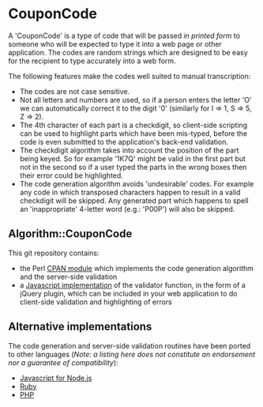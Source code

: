 CouponCode
==========

A 'CouponCode' is a type of code that will be passed *in printed form* to
someone who will be expected to type it into a web page or other application.
The codes are random strings which are designed to be easy for the recipient to
type accurately into a web form.

The following features make the codes well suited to manual transcription:

* The codes are not case sensitive.
* Not all letters and numbers are used, so if a person enters the letter 'O' we
  can automatically correct it to the digit '0' (similarly for I => 1, S => 5,
  Z => 2).
* The 4th character of each part is a checkdigit, so client-side scripting can
  be used to highlight parts which have been mis-typed, before the code is even
  submitted to the application's back-end validation.
* The checkdigit algorithm takes into account the position of the part being
  keyed. So for example '1K7Q' might be valid in the first part but not in the
  second so if a user typed the parts in the wrong boxes then their error could
  be highlighted.
* The code generation algorithm avoids 'undesirable' codes. For example any
  code in which transposed characters happen to result in a valid checkdigit
  will be skipped. Any generated part which happens to spell an 'inappropriate'
  4-letter word (e.g.: 'P00P') will also be skipped.

Algorithm::CouponCode
---------------------

This git repository contains:

* the Perl [CPAN module](http://search.cpan.org/dist/Algorithm-CouponCode/)
which implements the code generation algorithm and the server-side validation
* a [Javascript implementation](http://search.cpan.org/dist/Algorithm-CouponCode/html/index.html)
of the validator function, in the form of a jQuery plugin, which can be
included in your web application to do client-side validation and highlighting
of errors

Alternative implementations
---------------------------

The code generation and server-side validation routines have been ported to
other languages (_Note: a listing here does not constitute an endorsement nor a
guarantee of compatibility_):


* [Javascript for Node.js](https://www.npmjs.com/package/coupon-code)
* [Ruby](https://rubygems.org/gems/coupon_code/versions/0.0.1)
* [PHP](https://github.com/atelierdisko/coupon_code)

